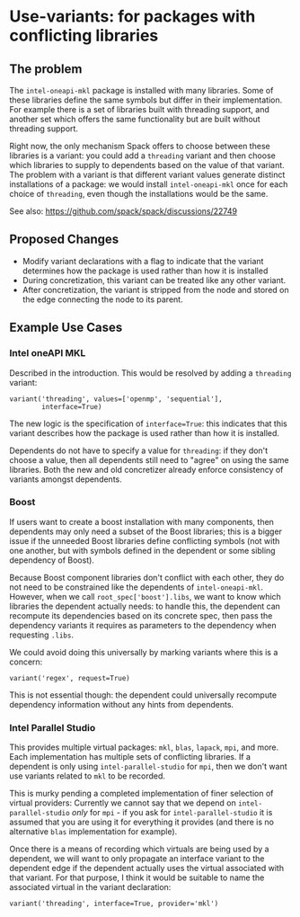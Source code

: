 # Use-variants: for packages with conflicting libraries

## The problem

The `intel-oneapi-mkl` package is installed with many libraries. Some
of these libraries define the same symbols but differ in their
implementation. For example there is a set of libraries built with
threading support, and another set which offers the same
functionality but are built without threading support.

Right now, the only mechanism Spack offers to choose between these
libraries is a variant: you could add a `threading` variant and then
choose which libraries to supply to dependents based on the value
of that variant. The problem with a variant is that different
variant values generate distinct installations of a package: we would
install `intel-oneapi-mkl` once for each choice of `threading`, even
though the installations would be the same.

See also: https://github.com/spack/spack/discussions/22749

## Proposed Changes

* Modify variant declarations with a flag to indicate that the variant
  determines how the package is used rather than how it is installed
* During concretization, this variant can be treated like any other
  variant.
* After concretization, the variant is stripped from the node and
  stored on the edge connecting the node to its parent.

## Example Use Cases

### Intel oneAPI MKL

Described in the introduction. This would be resolved by adding a
`threading` variant:

```
variant('threading', values=['openmp', 'sequential'],
        interface=True)
```

The new logic is the specification of `interface=True`: this
indicates that this variant describes how the package is used rather
than how it is installed.

Dependents do not have to specify a value for `threading`: if they
don't choose a value, then all dependents still need to "agree" on
using the same libraries. Both the new and old concretizer already
enforce consistency of variants amongst dependents.

### Boost

If users want to create a boost installation with many components,
then dependents may only need a subset of the Boost libraries; this
is a bigger issue if the unneeded Boost libraries define conflicting
symbols (not with one another, but with symbols defined in the
dependent or some sibling dependency of Boost).

Because Boost component libraries don't conflict with each other,
they do not need to be constrained like the dependents of
`intel-oneapi-mkl`. However, when we call
`root_spec['boost'].libs`, we want to know which libraries the
dependent actually needs: to handle this, the dependent can
recompute its dependencies based on its concrete spec, then pass the
dependency variants it requires as parameters to the dependency when
requesting `.libs`.

We could avoid doing this universally by marking variants where this
is a concern:

```
variant('regex', request=True)
```

This is not essential though: the dependent could universally
recompute dependency information without any hints from dependents.

### Intel Parallel Studio

This provides multiple virtual packages: `mkl`, `blas`, `lapack`,
`mpi`, and more. Each implementation has multiple sets of conflicting
libraries. If a dependent is only using `intel-parallel-studio` for
`mpi`, then we don't want use variants related to `mkl` to be
recorded.

This is murky pending a completed implementation of finer selection
of virtual providers: Currently we cannot say that we depend on
`intel-parallel-studio` *only* for `mpi` - if you ask for
`intel-parallel-studio` it is assumed that you are using it for
everything it provides (and there is no alternative `blas`
implementation for example).

Once there is a means of recording which virtuals are being used
by a dependent, we will want to only propagate an interface variant
to the dependent edge if the dependent actually uses the virtual
associated with that variant. For that purpose, I think it would
be suitable to name the associated virtual in the variant
declaration:

```
variant('threading', interface=True, provider='mkl')
```
